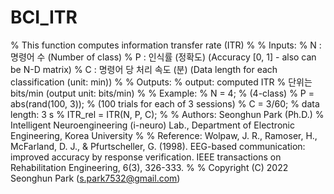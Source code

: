 # BCI_ITR

% This function computes information transfer rate (ITR)
% 
% Inputs:
%   N : 명령어 수 (Number of class)
%   P : 인식률 (정확도) (Accuracy [0, 1] - also can be N-D matrix)
%   C : 명령어 당 처리 속도 (분) (Data length for each classification (unit: min))
% 
% Outputs:
%   output: computed ITR
% 단위는 bits/min (output unit: bits/min)
% 
% Example:
%   N = 4; % (4-class)
%   P = abs(rand(100, 3)); % (100 trials for each of 3 sessions)
%   C = 3/60;   % data length: 3 s
%   ITR_rel = ITR(N, P, C);
% 
% Authors: Seonghun Park (Ph.D.)
% Intelligent Neuroengineering (i-neuro) Lab., Department of Electronic Engineering, Korea University
%
% Reference: Wolpaw, J. R., Ramoser, H., McFarland, D. J., & Pfurtscheller, G. (1998). EEG-based communication: improved accuracy by response verification. IEEE transactions on Rehabilitation Engineering, 6(3), 326-333.
% 
% Copyright (C) 2022 Seonghun Park (s.park7532@gmail.com)
